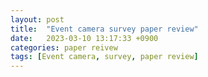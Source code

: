 ```yaml
---
layout: post
title:  "Event camera survey paper review"
date:   2023-03-10 13:17:33 +0900
categories: paper reivew
tags: [Event camera, survey, paper review]
---
```

